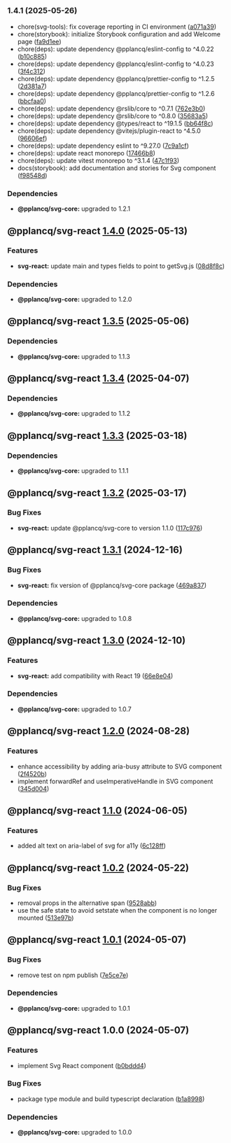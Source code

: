 ## <small>1.4.1 (2025-05-26)</small>

* chore(svg-tools): fix coverage reporting in CI environment ([a071a39](https://github.com/pplancq/svg-tools/commit/a071a39))
* chore(storybook): initialize Storybook configuration and add Welcome page ([fa9d1ee](https://github.com/pplancq/svg-tools/commit/fa9d1ee))
* chore(deps): update dependency @pplancq/eslint-config to ^4.0.22 ([b10c885](https://github.com/pplancq/svg-tools/commit/b10c885))
* chore(deps): update dependency @pplancq/eslint-config to ^4.0.23 ([3f4c312](https://github.com/pplancq/svg-tools/commit/3f4c312))
* chore(deps): update dependency @pplancq/prettier-config to ^1.2.5 ([2d381a7](https://github.com/pplancq/svg-tools/commit/2d381a7))
* chore(deps): update dependency @pplancq/prettier-config to ^1.2.6 ([bbcfaa0](https://github.com/pplancq/svg-tools/commit/bbcfaa0))
* chore(deps): update dependency @rslib/core to ^0.7.1 ([762e3b0](https://github.com/pplancq/svg-tools/commit/762e3b0))
* chore(deps): update dependency @rslib/core to ^0.8.0 ([35683a5](https://github.com/pplancq/svg-tools/commit/35683a5))
* chore(deps): update dependency @types/react to ^19.1.5 ([bb64f8c](https://github.com/pplancq/svg-tools/commit/bb64f8c))
* chore(deps): update dependency @vitejs/plugin-react to ^4.5.0 ([96606ef](https://github.com/pplancq/svg-tools/commit/96606ef))
* chore(deps): update dependency eslint to ^9.27.0 ([7c9a1cf](https://github.com/pplancq/svg-tools/commit/7c9a1cf))
* chore(deps): update react monorepo ([17466b8](https://github.com/pplancq/svg-tools/commit/17466b8))
* chore(deps): update vitest monorepo to ^3.1.4 ([47c1f93](https://github.com/pplancq/svg-tools/commit/47c1f93))
* docs(storybook): add documentation and stories for Svg component ([f98548d](https://github.com/pplancq/svg-tools/commit/f98548d))





### Dependencies

* **@pplancq/svg-core:** upgraded to 1.2.1

## @pplancq/svg-react [1.4.0](https://github.com/pplancq/svg-tools/compare/@pplancq/svg-react@1.3.5...@pplancq/svg-react@1.4.0) (2025-05-13)

### Features

* **svg-react:** update main and types fields to point to getSvg.js ([08d8f8c](https://github.com/pplancq/svg-tools/commit/08d8f8cfdce2fe81d1a6e621d24fe03f8a2d9b17))


### Dependencies

* **@pplancq/svg-core:** upgraded to 1.2.0

## @pplancq/svg-react [1.3.5](https://github.com/pplancq/svg-tools/compare/@pplancq/svg-react@1.3.4...@pplancq/svg-react@1.3.5) (2025-05-06)


### Dependencies

* **@pplancq/svg-core:** upgraded to 1.1.3

## @pplancq/svg-react [1.3.4](https://github.com/pplancq/svg-tools/compare/@pplancq/svg-react@1.3.3...@pplancq/svg-react@1.3.4) (2025-04-07)


### Dependencies

* **@pplancq/svg-core:** upgraded to 1.1.2

## @pplancq/svg-react [1.3.3](https://github.com/pplancq/svg-tools/compare/@pplancq/svg-react@1.3.2...@pplancq/svg-react@1.3.3) (2025-03-18)


### Dependencies

* **@pplancq/svg-core:** upgraded to 1.1.1

## @pplancq/svg-react [1.3.2](https://github.com/pplancq/svg-tools/compare/@pplancq/svg-react@1.3.1...@pplancq/svg-react@1.3.2) (2025-03-17)

### Bug Fixes

* **svg-react:** update @pplancq/svg-core to version 1.1.0 ([117c976](https://github.com/pplancq/svg-tools/commit/117c97673a5675d28d6d4f2870e1d28dd7fc2c67))

## @pplancq/svg-react [1.3.1](https://github.com/pplancq/svg-tools/compare/@pplancq/svg-react@1.3.0...@pplancq/svg-react@1.3.1) (2024-12-16)

### Bug Fixes

* **svg-react:** fix version of @pplancq/svg-core package ([469a837](https://github.com/pplancq/svg-tools/commit/469a837ac9dc571a30368bac08c3f15749b84bf8))


### Dependencies

* **@pplancq/svg-core:** upgraded to 1.0.8

## @pplancq/svg-react [1.3.0](https://github.com/pplancq/svg-tools/compare/@pplancq/svg-react@1.2.0...@pplancq/svg-react@1.3.0) (2024-12-10)

### Features

* **svg-react:** add compatibility with React 19 ([66e8e04](https://github.com/pplancq/svg-tools/commit/66e8e04072b9fcac7b61d0c5fe11e727117d1f61))


### Dependencies

* **@pplancq/svg-core:** upgraded to 1.0.7

## @pplancq/svg-react [1.2.0](https://github.com/pplancq/svg-tools/compare/@pplancq/svg-react@1.1.0...@pplancq/svg-react@1.2.0) (2024-08-28)

### Features

* enhance accessibility by adding aria-busy attribute to SVG component ([2f4520b](https://github.com/pplancq/svg-tools/commit/2f4520b7f6f760ef0feef530a8fc1df3f0f93d3c))
* implement forwardRef and useImperativeHandle in SVG component ([345d004](https://github.com/pplancq/svg-tools/commit/345d004a3ad9690d91b935dfc27397525897e03b))

## @pplancq/svg-react [1.1.0](https://github.com/pplancq/svg-tools/compare/@pplancq/svg-react@1.0.2...@pplancq/svg-react@1.1.0) (2024-06-05)


### Features

* added alt text on aria-label of svg for a11y ([6c128ff](https://github.com/pplancq/svg-tools/commit/6c128ff54d5131aea1e1c270a0532571c9ba44fa))

## @pplancq/svg-react [1.0.2](https://github.com/pplancq/svg-tools/compare/@pplancq/svg-react@1.0.1...@pplancq/svg-react@1.0.2) (2024-05-22)


### Bug Fixes

* removal props in the alternative span ([9528abb](https://github.com/pplancq/svg-tools/commit/9528abb7a8e0ad390046dfa9a80c1a8d2bf8fd14))
* use the safe state to avoid setstate when the component is no longer mounted ([513e97b](https://github.com/pplancq/svg-tools/commit/513e97bdf09335dbb008b1d1b138cc0b14a626dc))

## @pplancq/svg-react [1.0.1](https://github.com/pplancq/svg-tools/compare/@pplancq/svg-react@1.0.0...@pplancq/svg-react@1.0.1) (2024-05-07)


### Bug Fixes

* remove test on npm publish ([7e5ce7e](https://github.com/pplancq/svg-tools/commit/7e5ce7e207de978b5b297df4102127ccfd9e4822))



### Dependencies

* **@pplancq/svg-core:** upgraded to 1.0.1

## @pplancq/svg-react 1.0.0 (2024-05-07)


### Features

* implement Svg React component ([b0bddd4](https://github.com/pplancq/svg-tools/commit/b0bddd430915f0be1341de5293e0f509fcd2393c))


### Bug Fixes

* package type module and build typescript declaration ([b1a8998](https://github.com/pplancq/svg-tools/commit/b1a8998f0e75e70252524128d9e9b44a6d0d7bfc))



### Dependencies

* **@pplancq/svg-core:** upgraded to 1.0.0
